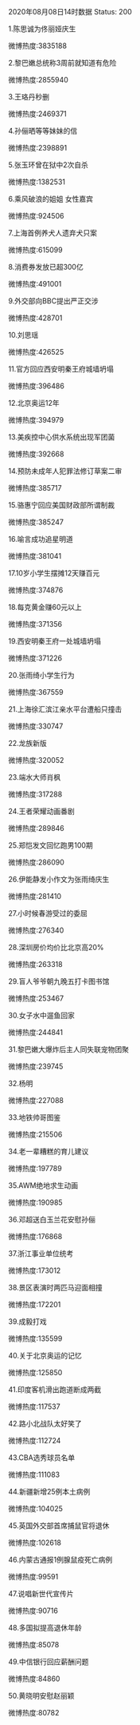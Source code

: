 2020年08月08日14时数据
Status: 200

1.陈思诚为佟丽娅庆生

微博热度:3835188

2.黎巴嫩总统称3周前就知道有危险

微博热度:2855940

3.王珞丹秒删

微博热度:2469371

4.孙俪晒等等妹妹的信

微博热度:2398891

5.张玉环曾在狱中2次自杀

微博热度:1382531

6.乘风破浪的姐姐 女性嘉宾

微博热度:924506

7.上海首例养犬人遗弃犬只案

微博热度:615099

8.消费券发放已超300亿

微博热度:491001

9.外交部向BBC提出严正交涉

微博热度:428701

10.刘思瑶

微博热度:426525

11.官方回应西安明秦王府城墙坍塌

微博热度:396486

12.北京奥运12年

微博热度:394979

13.美疾控中心供水系统出现军团菌

微博热度:392668

14.预防未成年人犯罪法修订草案二审

微博热度:385717

15.骆惠宁回应美国财政部所谓制裁

微博热度:385247

16.喻言成功追星明道

微博热度:381041

17.10岁小学生摆摊12天赚百元

微博热度:374876

18.每克黄金赚60元以上

微博热度:371356

19.西安明秦王府一处城墙坍塌

微博热度:371226

20.张雨绮小学生行为

微博热度:367559

21.上海徐汇滨江亲水平台遭船只撞击

微博热度:330747

22.龙族新版

微博热度:320052

23.端水大师肖枫

微博热度:317288

24.王者荣耀动画番剧

微博热度:289846

25.郑恺发文回忆跑男100期

微博热度:286090

26.伊能静发小作文为张雨绮庆生

微博热度:281410

27.小时候春游受过的委屈

微博热度:276340

28.深圳房价均价比北京高20%

微博热度:263318

29.盲人爷爷朝九晚五打卡图书馆

微博热度:253467

30.女子水中遛鱼回家

微博热度:244841

31.黎巴嫩大爆炸后主人同失联宠物团聚

微博热度:239745

32.杨明

微博热度:227088

33.地铁帅哥图鉴

微博热度:215506

34.老一辈糟糕的育儿建议

微博热度:197789

35.AWM绝地求生动画

微博热度:190985

36.邓超送白玉兰花安慰孙俪

微博热度:176868

37.浙江事业单位统考

微博热度:173012

38.景区表演时两匹马迎面相撞

微博热度:172201

39.成毅打戏

微博热度:135599

40.关于北京奥运的记忆

微博热度:125850

41.印度客机滑出跑道断成两截

微博热度:117537

42.路小北战队太好笑了

微博热度:112724

43.CBA选秀球员名单

微博热度:111083

44.新疆新增25例本土病例

微博热度:104025

45.英国外交部首席捕鼠官将退休

微博热度:102618

46.内蒙古通报1例腺鼠疫死亡病例

微博热度:99591

47.说唱新世代宣传片

微博热度:90716

48.多国拟提高退休年龄

微博热度:85078

49.中信银行回应薪酬问题

微博热度:84860

50.黄晓明安慰赵丽颖

微博热度:80782

